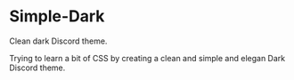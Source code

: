 # Simple-Dark
Clean dark Discord theme.

Trying to learn a bit of CSS by creating a clean and simple and elegan Dark Discord theme.
